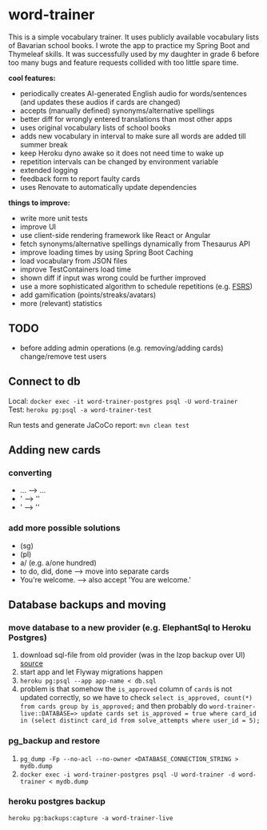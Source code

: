 # word-trainer

This is a simple vocabulary trainer. It uses publicly available vocabulary lists of Bavarian school books.
I wrote the app to practice my Spring Boot and Thymeleaf skills.
It was successfully used by my daughter in grade 6 before too many bugs and feature requests collided with too little spare time.

**cool features:**
- periodically creates AI-generated English audio for words/sentences (and updates these audios if cards are changed)
- accepts (manually defined) synonyms/alternative spellings
- better diff for wrongly entered translations than most other apps
- uses original vocabulary lists of school books
- adds new vocabulary in interval to make sure all words are added till summer break
- keep Heroku dyno awake so it does not need time to wake up
- repetition intervals can be changed by environment variable
- extended logging
- feedback form to report faulty cards
- uses Renovate to automatically update dependencies

**things to improve:**
- write more unit tests
- improve UI
- use client-side rendering framework like React or Angular
- fetch synonyms/alternative spellings dynamically from Thesaurus API
- improve loading times by using Spring Boot Caching
- load vocabulary from JSON files
- improve TestContainers load time
- shown diff if input was wrong could be further improved
- use a more sophisticated algorithm to schedule repetitions (e.g. [FSRS](https://en.wikipedia.org/wiki/Spaced_repetition#Algorithms))
- add gamification (points/streaks/avatars)
- more (relevant) statistics

## TODO
- before adding admin operations (e.g. removing/adding cards) change/remove test users

## Connect to db
Local: `docker exec -it word-trainer-postgres psql -U word-trainer`\
Test: `heroku pg:psql -a word-trainer-test`

Run tests and generate JaCoCo report: `mvn clean test`

## Adding new cards
### converting
* … --> ...
* ' --> ''
* ’ --> ''

### add more possible solutions
* (sg)
* (pl)
* a/ (e.g. a/one hundred)
* to do, did, done --> move into separate cards
* You're welcome. --> also accept 'You are welcome.'

## Database backups and moving

### move database to a new provider (e.g. ElephantSql to Heroku Postgres)
1. download sql-file from old provider (was in the lzop backup over UI) [source](https://www.jucktion.com/dev/postgresql-elephantsql-to-heroku/)
1. start app and let Flyway migrations happen
1. `heroku pg:psql --app app-name < db.sql`
1. problem is that somehow the `is_approved` column of `cards` is not updated correctly, so we have to check `select is_approved, count(*) from cards group by is_approved;` and then probably do `word-trainer-live::DATABASE=> update cards set is_approved = true where card_id in (select distinct card_id from solve_attempts where user_id = 5);`

### pg_backup and restore
1. `pg_dump -Fp --no-acl --no-owner <DATABASE_CONNECTION_STRING > mydb.dump`
2. `docker exec -i word-trainer-postgres psql -U word-trainer -d word-trainer < mydb.dump`

### heroku postgres backup
`heroku pg:backups:capture -a word-trainer-live`

